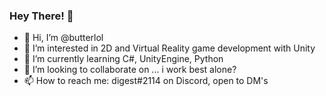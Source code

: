 ### Hey There! 🍗

- 👋 Hi, I’m @butterlol
- 👀 I’m interested in 2D and Virtual Reality game development with Unity
- 🌱 I’m currently learning C#, UnityEngine, Python
- 💞️ I’m looking to collaborate on ... i work best alone?
- 📫 How to reach me: digest#2114 on Discord, open to DM's

<!---
butterlol/butterlol is a ✨ special ✨ repository because its `README.md` (this file) appears on your GitHub profile.
You can click the Preview link to take a look at your changes.
--->
